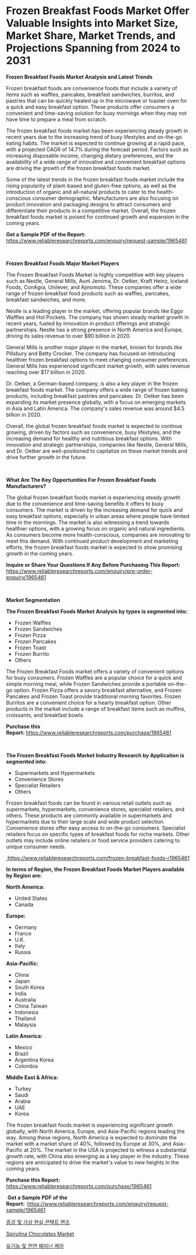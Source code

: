 <p><h1>Frozen Breakfast Foods Market Offer Valuable Insights into Market Size, Market Share, Market Trends, and Projections Spanning from 2024 to 2031</h1></p><p><strong>Frozen Breakfast Foods Market Analysis and Latest Trends</strong></p>
<p><p>Frozen breakfast foods are convenience foods that include a variety of items such as waffles, pancakes, breakfast sandwiches, burritos, and pastries that can be quickly heated up in the microwave or toaster oven for a quick and easy breakfast option. These products offer consumers a convenient and time-saving solution for busy mornings when they may not have time to prepare a meal from scratch.</p><p>The frozen breakfast foods market has been experiencing steady growth in recent years due to the increasing trend of busy lifestyles and on-the-go eating habits. The market is expected to continue growing at a rapid pace, with a projected CAGR of 14.7% during the forecast period. Factors such as increasing disposable income, changing dietary preferences, and the availability of a wide range of innovative and convenient breakfast options are driving the growth of the frozen breakfast foods market.</p><p>Some of the latest trends in the frozen breakfast foods market include the rising popularity of plant-based and gluten-free options, as well as the introduction of organic and all-natural products to cater to the health-conscious consumer demographic. Manufacturers are also focusing on product innovation and packaging designs to attract consumers and differentiate their products in a competitive market. Overall, the frozen breakfast foods market is poised for continued growth and expansion in the coming years.</p></p>
<p><strong>Get a Sample PDF of the Report:&nbsp;</strong> <a href="https://www.reliableresearchreports.com/enquiry/request-sample/1965461">https://www.reliableresearchreports.com/enquiry/request-sample/1965461</a></p>
<p>&nbsp;</p>
<p><strong>Frozen Breakfast Foods Major Market Players</strong></p>
<p><p>The Frozen Breakfast Foods Market is highly competitive with key players such as Nestle, General Mills, Aunt Jemima, Dr. Oetker, Kraft Heinz, Iceland Foods, ConAgra, Unilever, and Ajinomoto. These companies offer a wide range of frozen breakfast food products such as waffles, pancakes, breakfast sandwiches, and more.</p><p>Nestle is a leading player in the market, offering popular brands like Eggo Waffles and Hot Pockets. The company has shown steady market growth in recent years, fueled by innovation in product offerings and strategic partnerships. Nestle has a strong presence in North America and Europe, driving its sales revenue to over $90 billion in 2020.</p><p>General Mills is another major player in the market, known for brands like Pillsbury and Betty Crocker. The company has focused on introducing healthier frozen breakfast options to meet changing consumer preferences. General Mills has experienced significant market growth, with sales revenue reaching over $17 billion in 2020.</p><p>Dr. Oetker, a German-based company, is also a key player in the frozen breakfast foods market. The company offers a wide range of frozen baking products, including breakfast pastries and pancakes. Dr. Oetker has been expanding its market presence globally, with a focus on emerging markets in Asia and Latin America. The company's sales revenue was around $4.5 billion in 2020.</p><p>Overall, the global frozen breakfast foods market is expected to continue growing, driven by factors such as convenience, busy lifestyles, and the increasing demand for healthy and nutritious breakfast options. With innovation and strategic partnerships, companies like Nestle, General Mills, and Dr. Oetker are well-positioned to capitalize on these market trends and drive further growth in the future.</p></p>
<p>&nbsp;</p>
<p><strong>What Are The Key Opportunities For Frozen Breakfast Foods Manufacturers?</strong></p>
<p><p>The global frozen breakfast foods market is experiencing steady growth due to the convenience and time-saving benefits it offers to busy consumers. The market is driven by the increasing demand for quick and easy breakfast options, especially in urban areas where people have limited time in the mornings. The market is also witnessing a trend towards healthier options, with a growing focus on organic and natural ingredients. As consumers become more health-conscious, companies are innovating to meet this demand. With continued product development and marketing efforts, the frozen breakfast foods market is expected to show promising growth in the coming years.</p></p>
<p><strong>Inquire or Share Your Questions If Any Before Purchasing This Report:</strong> <a href="https://www.reliableresearchreports.com/enquiry/pre-order-enquiry/1965461">https://www.reliableresearchreports.com/enquiry/pre-order-enquiry/1965461</a></p>
<p>&nbsp;</p>
<p><strong>Market Segmentation</strong></p>
<p><strong>The Frozen Breakfast Foods Market Analysis by types is segmented into:</strong></p>
<p><ul><li>Frozen Waffles</li><li>Frozen Sandwiches</li><li>Frozen Pizza</li><li>Frozen Pancakes</li><li>Frozen Toast</li><li>Frozen Burrito</li><li>Others</li></ul></p>
<p><p>The Frozen Breakfast Foods market offers a variety of convenient options for busy consumers. Frozen Waffles are a popular choice for a quick and simple morning meal, while Frozen Sandwiches provide a portable on-the-go option. Frozen Pizza offers a savory breakfast alternative, and Frozen Pancakes and Frozen Toast provide traditional morning favorites. Frozen Burritos are a convenient choice for a hearty breakfast option. Other products in the market include a range of breakfast items such as muffins, croissants, and breakfast bowls.</p></p>
<p><strong>Purchase this Report:&nbsp;</strong><a href="https://www.reliableresearchreports.com/purchase/1965461">https://www.reliableresearchreports.com/purchase/1965461</a></p>
<p>&nbsp;</p>
<p><strong>The Frozen Breakfast Foods Market Industry Research by Application is segmented into:</strong></p>
<p><ul><li>Supermarkets and Hypermarkets</li><li>Convenience Stores</li><li>Specialist Retailers</li><li>Others</li></ul></p>
<p><p>Frozen breakfast foods can be found in various retail outlets such as supermarkets, hypermarkets, convenience stores, specialist retailers, and others. These products are commonly available in supermarkets and hypermarkets due to their large scale and wide product selection. Convenience stores offer easy access to on-the-go consumers. Specialist retailers focus on specific types of breakfast foods for niche markets. Other outlets may include online retailers or food service providers catering to unique consumer needs.</p></p>
<p><a href="https://www.reliableresearchreports.com/frozen-breakfast-foods-r1965461">&nbsp;https://www.reliableresearchreports.com/frozen-breakfast-foods-r1965461</a></p>
<p><strong>In terms of Region, the Frozen Breakfast Foods Market Players available by Region are:</strong></p>
<p>
    <p> <strong> North America: </strong>
        <ul>
            <li>United States</li>
            <li>Canada</li>
        </ul>
        </p> 
    <p> <strong> Europe: </strong>
        <ul>
            <li>Germany</li>
            <li>France</li>
            <li>U.K.</li>
            <li>Italy</li>
            <li>Russia</li>
        </ul>
        </p> 
    <p> <strong> Asia-Pacific: </strong>
        <ul>
            <li>China</li>
            <li>Japan</li>
            <li>South Korea</li>
            <li>India</li>
            <li>Australia</li>
            <li>China Taiwan</li>
            <li>Indonesia</li>
            <li>Thailand</li>
            <li>Malaysia</li>
        </ul>
        </p> 
    <p> <strong> Latin America: </strong>
        <ul>
            <li>Mexico</li>
            <li>Brazil</li>
            <li>Argentina Korea</li>
            <li>Colombia</li>
        </ul>
        </p> 
    <p> <strong> Middle East & Africa: </strong>
        <ul>
            <li>Turkey</li>
            <li>Saudi</li>
            <li>Arabia</li>
            <li>UAE</li>
            <li>Korea</li>
        </ul>
    </p>
    </p>
<p><p>The frozen breakfast foods market is experiencing significant growth globally, with North America, Europe, and Asia-Pacific regions leading the way. Among these regions, North America is expected to dominate the market with a market share of 40%, followed by Europe at 30%, and Asia-Pacific at 20%. The market in the USA is projected to witness a substantial growth rate, with China also emerging as a key player in the industry. These regions are anticipated to drive the market's value to new heights in the coming years.</p></p>
<p><strong>Purchase this Report: </strong><a href="https://www.reliableresearchreports.com/purchase/1965461">https://www.reliableresearchreports.com/purchase/1965461</a></p>
<p>&nbsp;<strong>Get a Sample PDF of the Report:&nbsp;&nbsp;</strong><a href="https://www.reliableresearchreports.com/enquiry/request-sample/1965461">https://www.reliableresearchreports.com/enquiry/request-sample/1965461</a></p>
<p><strong></strong></p>
<p><p><a href="https://github.com/crfsywufhm81415/Market-Research-Report-List-1/blob/main/305004616935.md">증강 및 가상 현실 콘택트 렌즈</a></p><p><a href="https://github.com/timeliteaut/Market-Research-Report-List-2/blob/main/spirulina-chocolates-market.md">Spirulina Chocolates Market</a></p><p><a href="https://github.com/iansanftyord09878/Market-Research-Report-List-1/blob/main/471771716934.md">유기농 및 천연 페미닌 케어</a></p></p>
